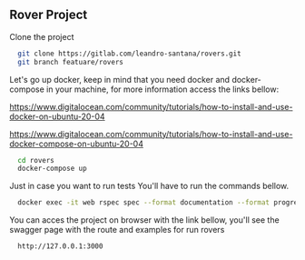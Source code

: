 
## Rover Project

Clone the project

```bash
  git clone https://gitlab.com/leandro-santana/rovers.git
  git branch featuare/rovers
```

Let's go up docker, keep in mind that you need docker and docker-compose in your machine, for more information access the links bellow:

https://www.digitalocean.com/community/tutorials/how-to-install-and-use-docker-on-ubuntu-20-04

https://www.digitalocean.com/community/tutorials/how-to-install-and-use-docker-compose-on-ubuntu-20-04


```bash
  cd rovers
  docker-compose up
```

Just in case you want to run tests You'll have to run the commands bellow.

```bash
  docker exec -it web rspec spec --format documentation --format progress
```

You can acces the project on browser with the link bellow, you'll see the swagger page with the route and examples for run rovers

```bash
  http://127.0.0.1:3000
```

